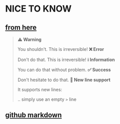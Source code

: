 # NICE TO KNOW

## [from here](https://stackoverflow.com/questions/50544499/how-to-make-a-styled-markdown-admonition-box-in-a-github-gist/72327818#72327818)

> **⚠️ Warning**
>
> You shouldn't. This is irreversible!
> **❌ Error**
>
> Don't do that. This is irreversible!
> **ℹ️ Information**
>
> You can do that without problem.
> **✅ Success**
>
> Don't hesitate to do that.
> **🦄 New line support**
>
> It supports new lines:
>
> .. simply use an empty `>` line

## [github markdown](https://docs.github.com/de/get-started/writing-on-github/getting-started-with-writing-and-formatting-on-github/basic-writing-and-formatting-syntax)
